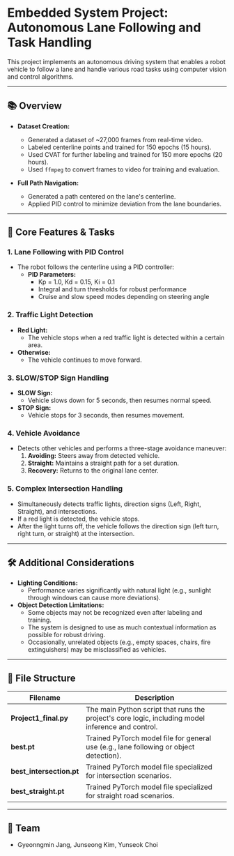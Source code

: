
# Embedded System Project: Autonomous Lane Following and Task Handling

This project implements an autonomous driving system that enables a robot vehicle to follow a lane and handle various road tasks using computer vision and control algorithms.

---

## 📚 Overview

- **Dataset Creation:**  
  - Generated a dataset of ~27,000 frames from real-time video.
  - Labeled centerline points and trained for 150 epochs (15 hours).
  - Used CVAT for further labeling and trained for 150 more epochs (20 hours).
  - Used `ffmpeg` to convert frames to video for training and evaluation.

- **Full Path Navigation:**  
  - Generated a path centered on the lane's centerline.
  - Applied PID control to minimize deviation from the lane boundaries.

---

## 🚗 Core Features & Tasks

### 1. Lane Following with PID Control

- The robot follows the centerline using a PID controller:
  - **PID Parameters:**  
    - Kp = 1.0, Kd = 0.15, Ki = 0.1
    - Integral and turn thresholds for robust performance
    - Cruise and slow speed modes depending on steering angle

### 2. Traffic Light Detection

- **Red Light:**  
  - The vehicle stops when a red traffic light is detected within a certain area.
- **Otherwise:**  
  - The vehicle continues to move forward.

### 3. SLOW/STOP Sign Handling

- **SLOW Sign:**  
  - Vehicle slows down for 5 seconds, then resumes normal speed.
- **STOP Sign:**  
  - Vehicle stops for 3 seconds, then resumes movement.

### 4. Vehicle Avoidance

- Detects other vehicles and performs a three-stage avoidance maneuver:
  1. **Avoiding:** Steers away from detected vehicle.
  2. **Straight:** Maintains a straight path for a set duration.
  3. **Recovery:** Returns to the original lane center.

### 5. Complex Intersection Handling

- Simultaneously detects traffic lights, direction signs (Left, Right, Straight), and intersections.
- If a red light is detected, the vehicle stops.
- After the light turns off, the vehicle follows the direction sign (left turn, right turn, or straight) at the intersection.

---

## 🛠️ Additional Considerations

- **Lighting Conditions:**  
  - Performance varies significantly with natural light (e.g., sunlight through windows can cause more deviations).
- **Object Detection Limitations:**  
  - Some objects may not be recognized even after labeling and training.
  - The system is designed to use as much contextual information as possible for robust driving.
  - Occasionally, unrelated objects (e.g., empty spaces, chairs, fire extinguishers) may be misclassified as vehicles.

---

## 📂 File Structure

| Filename                   | Description                                                                                       |
|----------------------------|---------------------------------------------------------------------------------------------------|
| **Project1_final.py**      | The main Python script that runs the project's core logic, including model inference and control. |
| **best.pt**                | Trained PyTorch model file for general use (e.g., lane following or object detection).            |
| **best_intersection.pt**   | Trained PyTorch model file specialized for intersection scenarios.                                |
| **best_straight.pt**       | Trained PyTorch model file specialized for straight road scenarios.                               |

---

## 👥 Team

- Gyeonngmin Jang, Junseong Kim, Yunseok Choi
